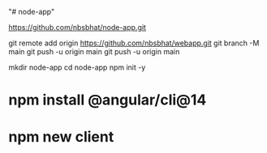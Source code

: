 "# node-app" 


https://github.com/nbsbhat/node-app.git

git remote add origin https://github.com/nbsbhat/webapp.git
git branch -M main
git push -u origin main
git push -u origin main



mkdir node-app
cd node-app
npm init -y
# npm install @angular/cli@14
# npm new client


